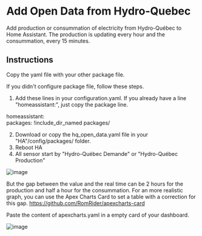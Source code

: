 # Add Open Data from Hydro-Quebec

Add production or consummation of electricity from Hydro-Québec to Home Assistant.
The production is updating every hour and the consummation, every 15 minutes.

## Instructions

Copy the yaml file with your other package file.

If you didn't configure package file, follow these steps.


1. Add these lines in your configuration.yaml. If you already have a line "homeassistant:", just copy the package line.

homeassistant: <BR>
packages: !include_dir_named packages/
  
2. Download or copy the hq_open_data.yaml file in your "HA"/config/packages/ folder.
3. Reboot HA
4. All sensor start by "Hydro-Québec Demande" or "Hydro-Québec Production"
  
![image](https://user-images.githubusercontent.com/31359825/216670708-8f10c75a-950f-4f8e-86b8-76322bf1350f.png)

But the gap between the value and the real time can be 2 hours for the production and half a hour for the consummation.
For an more realistic graph, you can use the Apex Charts Card to set a table with a correction for this gap.
https://github.com/RomRider/apexcharts-card

Paste the content of apexcharts.yaml in a empty card of your dashboard.

![image](https://user-images.githubusercontent.com/31359825/216670487-d964d539-a2d7-4c67-b0df-c38698cc6bd2.png)

